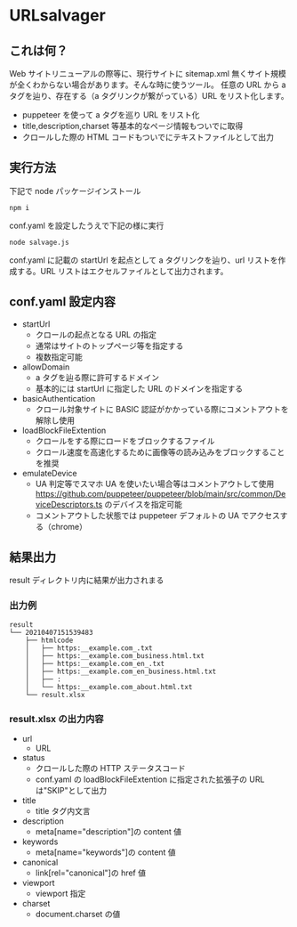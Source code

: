 # URLsalvager

## これは何？

Web サイトリニューアルの際等に、現行サイトに sitemap.xml 無くサイト規模が全くわからない場合があります。そんな時に使うツール。
任意の URL から a タグを辿り、存在する（a タグリンクが繋がっている）URL をリスト化します。

- puppeteer を使って a タグを巡り URL をリスト化
- title,description,charset 等基本的なページ情報もついでに取得
- クロールした際の HTML コードもついでにテキストファイルとして出力

## 実行方法

下記で node パッケージインストール

```
npm i
```

conf.yaml を設定したうえで下記の様に実行

```
node salvage.js
```

conf.yaml に記載の startUrl を起点として a タグリンクを辿り、url リストを作成する。URL リストはエクセルファイルとして出力されます。

## conf.yaml 設定内容

- startUrl
  - クロールの起点となる URL の指定
  - 通常はサイトのトップページ等を指定する
  - 複数指定可能
- allowDomain
  - a タグを辿る際に許可するドメイン
  - 基本的には startUrl に指定した URL のドメインを指定する
- basicAuthentication
  - クロール対象サイトに BASIC 認証がかかっている際にコメントアウトを解除し使用
- loadBlockFileExtention
  - クロールをする際にロードをブロックするファイル
  - クロール速度を高速化するために画像等の読み込みをブロックすることを推奨
- emulateDevice
  - UA 判定等でスマホ UA を使いたい場合等はコメントアウトして使用
    https://github.com/puppeteer/puppeteer/blob/main/src/common/DeviceDescriptors.ts のデバイスを指定可能
  - コメントアウトした状態では puppeteer デフォルトの UA でアクセスする（chrome）

## 結果出力

result ディレクトリ内に結果が出力されまる

### 出力例

```
result
└── 20210407151539483
    ├── htmlcode
    │   ├── https:__example.com_.txt
    │   ├── https:__example.com_business.html.txt
    │   ├── https:__example.com_en_.txt
    │   ├── https:__example.com_en_business.html.txt
    │   ├── :
    │   └── https:__example.com_about.html.txt
    └── result.xlsx

```

### result.xlsx の出力内容

- url
  - URL
- status
  - クロールした際の HTTP ステータスコード
  - conf.yaml の loadBlockFileExtention に指定された拡張子の URL は"SKIP"として出力
- title
  - title タグ内文言
- description
  - meta[name="description"]の content 値
- keywords
  - meta[name="keywords"]の content 値
- canonical
  - link[rel="canonical"]の href 値
- viewport
  - viewport 指定
- charset
  - document.charset の値
